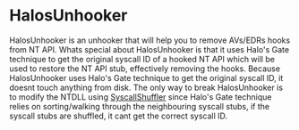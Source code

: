 # HalosUnhooker 
HalosUnhooker is an unhooker that will help you to remove AVs/EDRs hooks from NT API. Whats special about HalosUnhooker is that it uses Halo's Gate technique to get the original syscall ID of a hooked NT API which will be used to restore the NT API stub, effectively removing the hooks. Because HalosUnhooker uses Halo's Gate technique to get the original syscall ID, it doesnt touch anything from disk. The only way to break HalosUnhooker is to modify the NTDLL using [SyscallShuffler](https://github.com/GetRektBoy724/SyscallShuffler) since Halo's Gate technique relies on sorting/walking through the neighbouring syscall stubs, if the syscall stubs are shuffled, it cant get the correct syscall ID.
